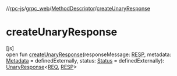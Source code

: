 //[rpc-js](../../../index.md)/[grpc_web](../index.md)/[MethodDescriptor](index.md)/[createUnaryResponse](create-unary-response.md)

# createUnaryResponse

[js]\
open fun [createUnaryResponse](create-unary-response.md)(responseMessage: [RESP](index.md), metadata: [Metadata](../-metadata/index.md) = definedExternally, status: [Status](../-status/index.md) = definedExternally): [UnaryResponse](../-unary-response/index.md)&lt;[REQ](index.md), [RESP](index.md)&gt;
